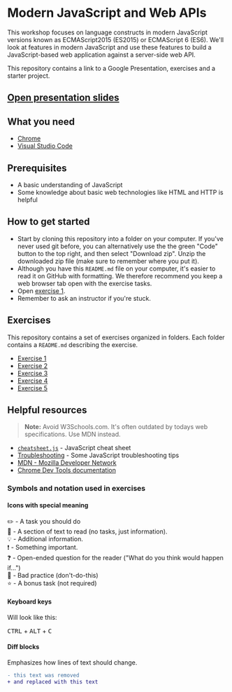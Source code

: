 # Modern JavaScript and Web APIs

This workshop focuses on language constructs in modern JavaScript versions known as ECMAScript2015 (ES2015) or ECMAScript 6 (ES6). We'll look at features in modern JavaScript and use these features to build a JavaScript-based web application against a server-side web API.

This repository contains a link to a Google Presentation, exercises and a starter project.

## [Open presentation slides](https://docs.google.com/presentation/d/1NHmwyfTju7uaipyQkdyaVcndh308SohLex-W8plTIrU/edit?usp=sharing)

## What you need

* [Chrome](https://www.google.com/chrome)
* [Visual Studio Code](https://code.visualstudio.com)

## Prerequisites

* A basic understanding of JavaScript
* Some knowledge about basic web technologies like HTML and HTTP is helpful

## How to get started

* Start by cloning this repository into a folder on your computer. If you've never used git before, you can alternatively use the the green "Code" button to the top right, and then select "Download zip". Unzip the downloaded zip file (make sure to remember where you put it).
* Although you have this `README.md` file on your computer, it's easier to read it on GitHub with formatting. We therefore recommend you keep a web browser tab open with the exercise tasks.
* Open [exercise 1](./exercise-1/README.md/).
* Remember to ask an instructor if you're stuck.

## Exercises

This repository contains a set of exercises organized in folders. Each folder contains a `README.md` describing the exercise.

* [Exercise 1](./exercise-1/README.md)
* [Exercise 2](./exercise-2/README.md)
* [Exercise 3](./exercise-3/README.md)
* [Exercise 4](./exercise-4/README.md)
* [Exercise 5](./exercise-5/README.md)

## Helpful resources

> **Note:** Avoid W3Schools.com. It's often outdated by todays web specifications. Use MDN instead.

* [`cheatsheet.js`](./cheatsheet.js) - JavaScript cheat sheet
* [Troubleshooting](./troubleshooting.md) - Some JavaScript troubleshooting tips
* [MDN - Mozilla Developer Network](https://developer.mozilla.org/en-US/)
* [Chrome Dev Tools documentation](https://developers.google.com/web/tools/chrome-devtools/)


### Symbols and notation used in exercises

#### Icons with special meaning

:pencil2: - A task you should do  
:book: - A section of text to read (no tasks, just information).  
:bulb: - Additional information.  
:exclamation: - Something important.  
:question: - Open-ended question for the reader ("What do you think would happen if...")  
:poop: - Bad practice (don't-do-this)  
:star: - A bonus task (not required)  

#### Keyboard keys

Will look like this:

<kbd>CTRL</kbd> + <kbd>ALT</kbd> + <kbd>C</kbd>

#### Diff blocks

Emphasizes how lines of text should change.

```diff
- this text was removed
+ and replaced with this text
```
